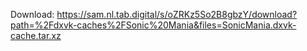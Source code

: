 Download: https://sam.nl.tab.digital/s/oZRKz5So2B8gbzY/download?path=%2Fdxvk-caches%2FSonic%20Mania&files=SonicMania.dxvk-cache.tar.xz
